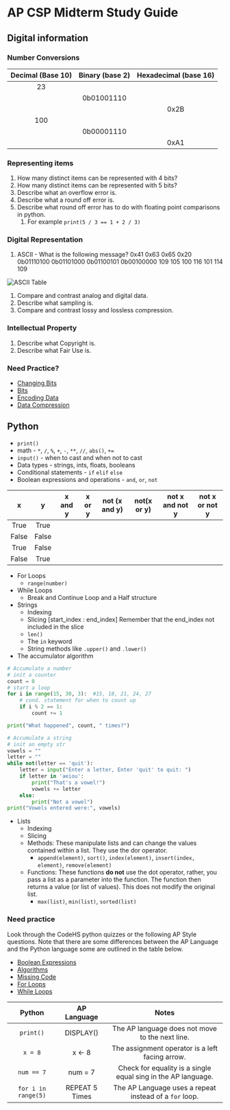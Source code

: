 # AP CSP Midterm Study Guide

## Digital information

### Number Conversions

| Decimal (Base 10) | Binary (base 2) | Hexadecimal (base 16) |
|:-----:|:-----:|:---:|
| 23 |  |  |  
|  | 0b01001110 |  |  
|  |  | 0x2B |  
| 100 |  |  |  
|  | 0b00001110 |  |  
|  |  | 0xA1 |  

### Representing items
1) How many distinct items can be represented with 4 bits?
1) How many distinct items can be represented with 5 bits?
1) Describe what an overflow error is.
1) Describe what a round off error is.
1) Describe what round off error has to do with floating point comparisons in python.
    1) For example `print(5 / 3 == 1 + 2 / 3)`


### Digital Representation
1) ASCII - What is the following message?
0x41 0x63 0x65 0x20 0b01110100 0b01101000 0b01100101 0b00100000 109 105 100 116 101 114 109

![ASCII Table](https://upload.wikimedia.org/wikipedia/commons/thumb/1/1b/ASCII-Table-wide.svg/800px-ASCII-Table-wide.svg.png)

1) Compare and contrast analog and digital data.
1) Describe what sampling is.
1) Compare and contrast lossy and lossless compression.

### Intellectual Property

1) Describe what Copyright is.
1) Describe what Fair Use is.

### Need Practice?
* [Changing Bits](https://codehs.com/editor/381129/155141/2639/1780)
* [Bits](https://codehs.com/editor/381106/155141/2639/1780)
* [Encoding Data](https://codehs.com/editor/381139/155141/2639/1780)
* [Data Compression](https://codehs.com/quiz/384494/155141/2639/1780?)


## Python

* `print()`
* math - `*`, `/`, `%`, `+`, `-`, `**`, `//`, `abs()`, `+=` 
* `input()` - when to cast and when not to cast
* Data types - strings, ints, floats, booleans
* Conditional statements - `if` `elif` `else`
* Boolean expressions and operations - `and`, `or`, `not` 


|x | y | x and y | x or y | not (x and y) | not(x or y) | not x and not y | not x or not y |
|:-----:|:-----:|:-----:|:-----:|:-----:|:-----:|:-----:|:-----:|
|True | True | | | | |
|False | False | | | | |
|True | False | | | | |
|False | True | | | | | 

* For Loops
    * `range(number)`
* While Loops
    * Break and Continue Loop and a Half structure
* Strings
    * Indexing
    * Slicing [start_index : end_index] Remember that the end_index not included in the slice
    * `len()`
    * The `in` keyword
    * String methods like `.upper()` and `.lower()`
* The accumulator algorithm
```python
# Accumulate a number
# init a counter
count = 0
# start a loop
for i in range(15, 30, 3):  #15, 18, 21, 24, 27
    # cond. statement for when to count up
    if i % 2 == 1:
        count += 1

print("What happened", count, " times?")

# Accumulate a string
# init an empty str
vowels = ""
letter = ""
while not(letter == 'quit'):
    letter = input("Enter a letter, Enter 'quit' to quit: ")
    if letter in 'aeiou':
        print("That's a vowel!")
        vowels += letter
    else:
        print("Not a vowel")
print("Vowels entered were:", vowels)

```

* Lists
    * Indexing
    * Slicing
    * Methods: These manipulate lists and can change the values contained within a list. They use the dor operator.    
        * `append(element)`, `sort()`, `index(element)`, `insert(index, element)`, `remove(element)`
    * Functions: These functions **do not** use the dot operator, rather, you pass a list as a parameter into the function. The function then returns a value (or list of values). This does not modify the original list.
        *  `max(list)`, `min(list)`, `sorted(list)`

### Need practice
Look through the CodeHS python quizzes or the following AP Style questions. Note that there are  some differences between the AP Language and the Python language some are outlined in the table below.
* [Boolean Expressions](https://codehs.com/quiz/381077/155141/2639/1780?)
* [Algorithms](https://codehs.com/editor/381003/155141/2639/1780)
* [Missing Code](https://codehs.com/editor/381014/155141/2639/1780)
* [For Loops](https://codehs.com/editor/381087/155141/2639/1780)
* [While Loops](https://codehs.com/editor/381051/155141/2639/1780)
    
| Python | AP Language | Notes |
|:-----:|:-----:|:-----:|
|`print()` | DISPLAY() | The AP language does not move to the next line.|
|`x = 8` | x <- 8 | The assignment operator is a left facing arrow. |
|`num == 7` | num = 7 | Check for equality is a single equal sing in the AP language.|
|`for i in range(5)` | REPEAT 5 Times | The AP Language uses a repeat instead of a `for` loop. |


